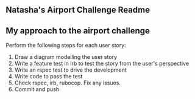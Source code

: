 ## Natasha's Airport Challenge Readme ##

## My approach to the airport challenge
Perform the following steps for each user story:
1. Draw a diagram modelling the user story
2. Write a feature test in irb to test the story from the user's perspective
3. Write an rspec test to drive the development
4. Write code to pass the test
5. Check rspec, irb, rubocop. Fix any issues.
6. Commit and push
